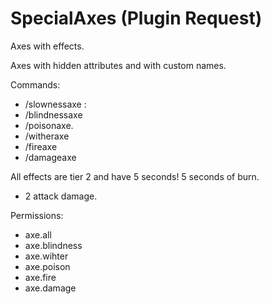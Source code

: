 # SpecialAxes (Plugin Request)
Axes with effects.

Axes with hidden attributes and with custom names.

Commands:
- /slownessaxe :
- /blindnessaxe
- /poisonaxe.
- /witheraxe
- /fireaxe
- /damageaxe

All effects are tier 2 and have 5 seconds!
5 seconds of burn.
+ 2 attack damage.

Permissions:
- axe.all
- axe.blindness
- axe.wihter
- axe.poison
- axe.fire
- axe.damage

